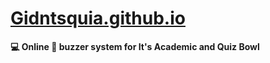 # [Gidntsquia.github.io](https://gidntsquia.github.io/)
**:computer: Online :rotating_light:  buzzer system for It's Academic and Quiz Bowl**
